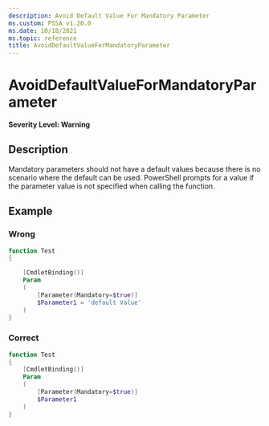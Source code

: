 ```yaml
---
description: Avoid Default Value For Mandatory Parameter
ms.custom: PSSA v1.20.0
ms.date: 10/18/2021
ms.topic: reference
title: AvoidDefaultValueForMandatoryParameter
---
```

# AvoidDefaultValueForMandatoryParameter

**Severity Level: Warning**

## Description

Mandatory parameters should not have a default values because there is no scenario where the default
can be used. PowerShell prompts for a value if the parameter value is not specified when calling the
function.

## Example

### Wrong

```powershell
function Test
{

    [CmdletBinding()]
    Param
    (
        [Parameter(Mandatory=$true)]
        $Parameter1 = 'default Value'
    )
}
```

### Correct

```powershell
function Test
{
    [CmdletBinding()]
    Param
    (
        [Parameter(Mandatory=$true)]
        $Parameter1
    )
}
```
